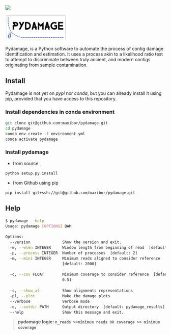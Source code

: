 [![](https://github.com/maxibor/pydamage/workflows/pydamage_ci/badge.svg)](https://github.com/maxibor/pydamage/actions)

<img src="docs/img/logo.png" alt="pydamage logo" width="200"/>

Pydamage, is a Python software to automate the process of contig damage identification and estimation. 
It uses a process akin to a likelihood ratio test to attempt to discriminate between truly ancient, and modern contigs originating from sample contamination.

## Install

Pydamage is not yet on *pypi* nor *conda*, but you can already install it using pip, provided that you have access to this repository.

### Install dependencies in conda environment

```bash
git clone git@github.com:maxibor/pydamage.git
cd pydamage
conda env create -f environment.yml
conda activate pydamage
```

### Install pydamage

- from source

```
python setup.py install
```

- from Github using pip

```
pip install git+ssh://git@github.com/maxibor/pydamage.git
```

## Help

```bash
$ pydamage --help
Usage: pydamage [OPTIONS] BAM

Options:
  --version              Show the version and exit.
  -w, --wlen INTEGER     Window length from beginning of read  [default: 20]
  -p, --process INTEGER  Number of processes  [default: 2]
  -m, --mini INTEGER     Minimum reads aligned to consider reference
                         [default: 2000]

  -c, --cov FLOAT        Minimum coverage to consider reference  [default:
                         0.5]

  -s, --show_al          Show alignments representations
  -pl, --plot            Make the damage plots
  --verbose              Verbose mode
  -o, --outdir PATH      Output directory  [default: pydamage_results]
  --help                 Show this message and exit.
```

> **pydamage logic: `n_reads >=minimum reads OR coverage >= minimum coverage`**